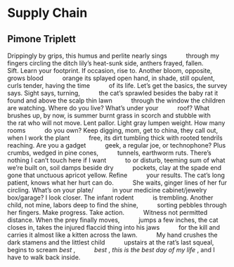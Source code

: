 # Supply Chain
## Pimone Triplett
Drippingly by grips, this humus and perlite nearly sings
          through my fingers
circling the ditch lily’s heat-sunk side, anthers frayed, fallen.
          Sift. Learn your footprint.
If occasion, rise to. Another bloom, opposite, grows blood
          orange its splayed
open hand, in shade, still opulent, curls tender, having the time
          of its life.
Let’s get the basics, the survey says. Sight says, turning,
          the cat’s sprawled
besides the baby rat it found and above the scalp thin lawn
          through the window
the children are watching. Where do you live? What’s under your
          roof? What brushes
up, by now, is summer burnt grass in scorch and stubble with
          the rat who will not
move. Lent pallor. Light gray lumpen weight. How many rooms
          do you own? Keep
digging, mom, get to china, they call out, when I work the plant
          free, its dirt
tumbling thick with rooted tendrils reaching. Are you a gadget
          geek, a regular
joe, or technophone? Plus crumbs, wedged in pine cones,
          tunnels,
earthworm ruts. There’s nothing I can’t touch here if I want
          to or disturb,
teeming sum of what we’re built on, soil damps beside dry
          pockets, clay
at the spade end gone that unctuous apricot yellow. Refine
          your results.
The cat’s long patient, knows what her hurt can do.
          She waits, ginger
lines of her fur circling. What’s on your plate/
          in your medicine
cabinet/jewelry box/garage? I look closer. The infant rodent
          is trembling.
Another child, not mine, labors deep to find the shine,
          sorting pebbles
through her fingers. Make progress. Take action.
          Witness
not permitted distance. When the prey finally moves,
          jumps a few inches, the cat
closes in, takes the injured flaccid thing into his jaws
          for the kill
and carries it almost like a kitten across the lawn.
          My hand crushes
the dark stamens and the littlest child
          upstairs
at the rat’s last squeal, begins to scream _best_ ,
          _best_ , _this_
 _is the best day of my life_ , and I have to walk back inside.